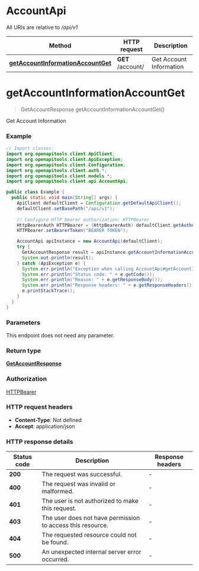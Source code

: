 # AccountApi

All URIs are relative to */api/v1*

| Method | HTTP request | Description |
|------------- | ------------- | -------------|
| [**getAccountInformationAccountGet**](AccountApi.md#getAccountInformationAccountGet) | **GET** /account/ | Get Account Information |


<a id="getAccountInformationAccountGet"></a>
# **getAccountInformationAccountGet**
> GetAccountResponse getAccountInformationAccountGet()

Get Account Information

### Example
```java
// Import classes:
import org.openapitools.client.ApiClient;
import org.openapitools.client.ApiException;
import org.openapitools.client.Configuration;
import org.openapitools.client.auth.*;
import org.openapitools.client.models.*;
import org.openapitools.client.api.AccountApi;

public class Example {
  public static void main(String[] args) {
    ApiClient defaultClient = Configuration.getDefaultApiClient();
    defaultClient.setBasePath("/api/v1");
    
    // Configure HTTP bearer authorization: HTTPBearer
    HttpBearerAuth HTTPBearer = (HttpBearerAuth) defaultClient.getAuthentication("HTTPBearer");
    HTTPBearer.setBearerToken("BEARER TOKEN");

    AccountApi apiInstance = new AccountApi(defaultClient);
    try {
      GetAccountResponse result = apiInstance.getAccountInformationAccountGet();
      System.out.println(result);
    } catch (ApiException e) {
      System.err.println("Exception when calling AccountApi#getAccountInformationAccountGet");
      System.err.println("Status code: " + e.getCode());
      System.err.println("Reason: " + e.getResponseBody());
      System.err.println("Response headers: " + e.getResponseHeaders());
      e.printStackTrace();
    }
  }
}
```

### Parameters
This endpoint does not need any parameter.

### Return type

[**GetAccountResponse**](GetAccountResponse.md)

### Authorization

[HTTPBearer](../README.md#HTTPBearer)

### HTTP request headers

 - **Content-Type**: Not defined
 - **Accept**: application/json

### HTTP response details
| Status code | Description | Response headers |
|-------------|-------------|------------------|
| **200** | The request was successful. |  -  |
| **400** | The request was invalid or malformed. |  -  |
| **401** | The user is not authorized to make this request. |  -  |
| **403** | The user does not have permission to access this resource. |  -  |
| **404** | The requested resource could not be found. |  -  |
| **500** | An unexpected internal server error occurred. |  -  |

